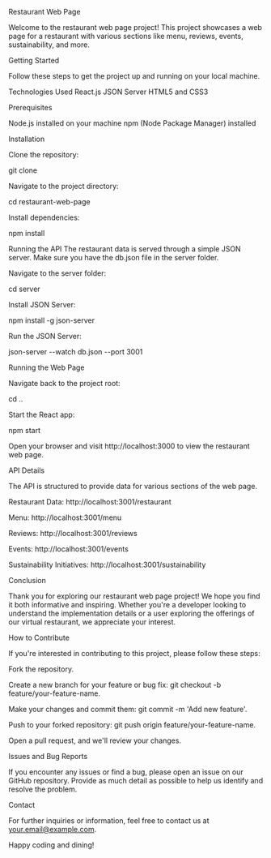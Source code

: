 Restaurant Web Page

Welcome to the restaurant web page project! This project showcases a web page for a restaurant with various sections like menu, reviews, events, sustainability, and more.

Getting Started

Follow these steps to get the project up and running on your local machine.

Technologies Used
React.js
JSON Server
HTML5 and CSS3

Prerequisites

Node.js installed on your machine
npm (Node Package Manager) installed

Installation

Clone the repository:

git clone <repository-url>

Navigate to the project directory:

cd restaurant-web-page

Install dependencies:

npm install

Running the API
The restaurant data is served through a simple JSON server. Make sure you have the db.json file in the server folder.

Navigate to the server folder:

cd server

Install JSON Server:

npm install -g json-server

Run the JSON Server:

json-server --watch db.json --port 3001

Running the Web Page

Navigate back to the project root:

cd ..

Start the React app:

npm start

Open your browser and visit http://localhost:3000 to view the restaurant web page.

API Details

The API is structured to provide data for various sections of the web page.

Restaurant Data: http://localhost:3001/restaurant

Menu: http://localhost:3001/menu

Reviews: http://localhost:3001/reviews

Events: http://localhost:3001/events

Sustainability Initiatives: http://localhost:3001/sustainability

Conclusion

Thank you for exploring our restaurant web page project! We hope you find it both informative and inspiring. Whether you're a developer looking to understand the implementation details or a user exploring the offerings of our virtual restaurant, we appreciate your interest.

How to Contribute

If you're interested in contributing to this project, please follow these steps:

Fork the repository.

Create a new branch for your feature or bug fix: git checkout -b feature/your-feature-name.

Make your changes and commit them: git commit -m 'Add new feature'.

Push to your forked repository: git push origin feature/your-feature-name.

Open a pull request, and we'll review your changes.

Issues and Bug Reports

If you encounter any issues or find a bug, please open an issue on our GitHub repository. Provide as much detail as possible to help us identify and resolve the problem.

Contact

For further inquiries or information, feel free to contact us at your.email@example.com.

Happy coding and dining!


